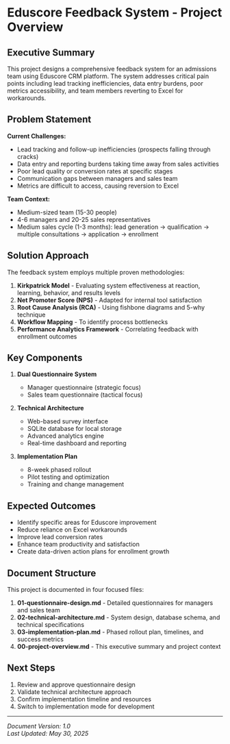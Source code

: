 # Eduscore Feedback System - Project Overview

## Executive Summary

This project designs a comprehensive feedback system for an admissions team using Eduscore CRM platform. The system addresses critical pain points including lead tracking inefficiencies, data entry burdens, poor metrics accessibility, and team members reverting to Excel for workarounds.

## Problem Statement

**Current Challenges:**
- Lead tracking and follow-up inefficiencies (prospects falling through cracks)
- Data entry and reporting burdens taking time away from sales activities
- Poor lead quality or conversion rates at specific stages
- Communication gaps between managers and sales team
- Metrics are difficult to access, causing reversion to Excel

**Team Context:**
- Medium-sized team (15-30 people)
- 4-6 managers and 20-25 sales representatives
- Medium sales cycle (1-3 months): lead generation → qualification → multiple consultations → application → enrollment

## Solution Approach

The feedback system employs multiple proven methodologies:

1. **Kirkpatrick Model** - Evaluating system effectiveness at reaction, learning, behavior, and results levels
2. **Net Promoter Score (NPS)** - Adapted for internal tool satisfaction
3. **Root Cause Analysis (RCA)** - Using fishbone diagrams and 5-why technique
4. **Workflow Mapping** - To identify process bottlenecks
5. **Performance Analytics Framework** - Correlating feedback with enrollment outcomes

## Key Components

1. **Dual Questionnaire System**
   - Manager questionnaire (strategic focus)
   - Sales team questionnaire (tactical focus)

2. **Technical Architecture**
   - Web-based survey interface
   - SQLite database for local storage
   - Advanced analytics engine
   - Real-time dashboard and reporting

3. **Implementation Plan**
   - 8-week phased rollout
   - Pilot testing and optimization
   - Training and change management

## Expected Outcomes

- Identify specific areas for Eduscore improvement
- Reduce reliance on Excel workarounds
- Improve lead conversion rates
- Enhance team productivity and satisfaction
- Create data-driven action plans for enrollment growth

## Document Structure

This project is documented in four focused files:

1. **01-questionnaire-design.md** - Detailed questionnaires for managers and sales team
2. **02-technical-architecture.md** - System design, database schema, and technical specifications
3. **03-implementation-plan.md** - Phased rollout plan, timelines, and success metrics
4. **00-project-overview.md** - This executive summary and project context

## Next Steps

1. Review and approve questionnaire design
2. Validate technical architecture approach
3. Confirm implementation timeline and resources
4. Switch to implementation mode for development

---
*Document Version: 1.0*  
*Last Updated: May 30, 2025*